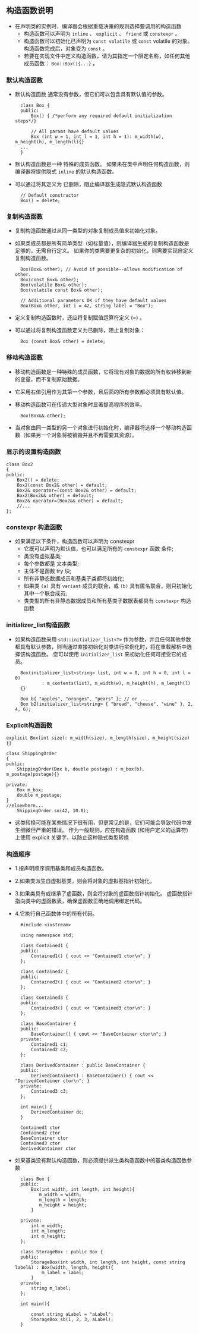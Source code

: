 ## 构造函数说明
- 在声明类的实例时，编译器会根据重载决策的规则选择要调用的构造函数
	- 构造函数可以声明为 `inline` 、 `explicit` 、 `friend` 或 `constexpr` 。
	- 构造函数可以初始化已声明为 `const volatile` 或 `const` volatile 的对象。 构造函数完成后，对象变为 `const` 。
	- 若要在实现文件中定义构造函数，请为其指定一个限定名称，如任何其他成员函数： `Box::Box(){...}` 。
### 默认构造函数
- 默认构造函数 通常没有参数，但它们可以包含具有默认值的参数。

		class Box {
		public:
		    Box() { /*perform any required default initialization steps*/}
		
		    // All params have default values
		    Box (int w = 1, int l = 1, int h = 1): m_width(w), m_height(h), m_length(l){}
		...
		}
- 默认构造函数是一种 特殊的成员函数。 如果未在类中声明任何构造函数，则编译器将提供隐式 `inline` 的默认构造函数。
- 可以通过将其定义为 已删除，阻止编译器生成隐式默认构造函数

		// Default constructor
		Box() = delete;
### 复制构造函数
- 复制构造函数通过从同一类型的对象复制成员值来初始化对象。 
- 如果类成员都是所有简单类型（如标量值），则编译器生成的复制构造函数是足够的，无需自行定义。 如果你的类需要更复杂的初始化，则需要实现自定义复制构造函数。

		Box(Box& other); // Avoid if possible--allows modification of other.
	    Box(const Box& other);
	    Box(volatile Box& other);
	    Box(volatile const Box& other);
	
	    // Additional parameters OK if they have default values
	    Box(Box& other, int i = 42, string label = "Box");
- 定义复制构造函数时，还应将复制赋值运算符定义 (=) 。
- 可以通过将复制构造函数定义为已删除，阻止复制对象：

		Box (const Box& other) = delete;
### 移动构造函数
- 移动构造函数是一种特殊的成员函数，它将现有对象的数据的所有权转移到新的变量，而不复制原始数据。 
- 它采用右值引用作为其第一个参数，且后面的所有参数都必须具有默认值。 
- 移动构造函数可在传递大型对象时显著提高程序的效率。

		Box(Box&& other);
- 当对象由同一类型的另一个对象进行初始化时，编译器将选择一个移动构造函数（如果另一个对象将被销毁并且不再需要其资源）。
### 显示的设置构造函数

	class Box2
	{
	public:
	    Box2() = delete;
	    Box2(const Box2& other) = default;
	    Box2& operator=(const Box2& other) = default;
	    Box2(Box2&& other) = default;
	    Box2& operator=(Box2&& other) = default;
	    //...
	};
### constexpr 构造函数
- 如果满足以下条件，构造函数可以声明为 constexpr
	- 它既可以声明为默认值，也可以满足所有的 `constexpr` 函数 条件;
	- 类没有虚拟基类;
	- 每个参数都是 文本类型;
	- 主体不是函数 try 块;
	- 所有非静态数据成员和基类子类都将初始化;
	- 如果类 `(a)` 具有 `variant` 成员的联合，或 `(b)` 具有匿名联合，则只初始化其中一个联合成员;
	- 类类型的所有非静态数据成员和所有基类子数据表都具有 `constexpr` 构造函数
### initializer_list构造函数
- 如果构造函数采用 `std::initializer_list<T>` 作为参数，并且任何其他参数都具有默认参数，则当通过直接初始化对类进行实例化时，将在重载解析中选择该构造函数。 您可以使用 `initializer_list` 来初始化任何可接受它的成员。

		Box(initializer_list<string> list, int w = 0, int h = 0, int l = 0)
		        : m_contents(list), m_width(w), m_height(h), m_length(l)
		{}
		
		Box b{ "apples", "oranges", "pears" }; // or ...
    	Box b2(initializer_list<string> { "bread", "cheese", "wine" }, 2, 4, 6);
### Explicit构造函数

	explicit Box(int size): m_width(size), m_length(size), m_height(size){}
	
	class ShippingOrder
	{
	public:
	    ShippingOrder(Box b, double postage) : m_box(b), m_postage(postage){}
	
	private:
	    Box m_box;
	    double m_postage;
	}
	//elsewhere...
	    ShippingOrder so(42, 10.8);
- 这类转换可能在某些情况下很有用，但更常见的是，它们可能会导致代码中发生细微但严重的错误。 作为一般规则，应在构造函数 (和用户定义的运算符) 上使用 explicit 关键字，以防止这种隐式类型转换
### 构造顺序
- 1.按声明顺序调用基类和成员构造函数。
- 2.如果类派生自虚拟基类，则会将对象的虚拟基指针初始化。
- 3.如果类具有或继承了虚函数，则会将对象的虚函数指针初始化。 虚函数指针指向类中的虚函数表，确保虚函数正确地调用绑定代码。
- 4.它执行自己函数体中的所有代码。

		#include <iostream>
		
		using namespace std;
		
		class Contained1 {
		public:
		    Contained1() { cout << "Contained1 ctor\n"; }
		};
		
		class Contained2 {
		public:
		    Contained2() { cout << "Contained2 ctor\n"; }
		};
		
		class Contained3 {
		public:
		    Contained3() { cout << "Contained3 ctor\n"; }
		};
		
		class BaseContainer {
		public:
		    BaseContainer() { cout << "BaseContainer ctor\n"; }
		private:
		    Contained1 c1;
		    Contained2 c2;
		};
		
		class DerivedContainer : public BaseContainer {
		public:
		    DerivedContainer() : BaseContainer() { cout << "DerivedContainer ctor\n"; }
		private:
		    Contained3 c3;
		};
		
		int main() {
		    DerivedContainer dc;
		}

		Contained1 ctor
		Contained2 ctor
		BaseContainer ctor
		Contained3 ctor
		DerivedContainer ctor
- 如果基类没有默认构造函数，则必须提供派生类构造函数中的基类构造函数参数

		class Box {
		public:
		    Box(int width, int length, int height){
		       m_width = width;
		       m_length = length;
		       m_height = height;
		    }
		
		private:
		    int m_width;
		    int m_length;
		    int m_height;
		};
		
		class StorageBox : public Box {
		public:
		    StorageBox(int width, int length, int height, const string label&) : Box(width, length, height){
		        m_label = label;
		    }
		private:
		    string m_label;
		};
		
		int main(){
		
		    const string aLabel = "aLabel";
		    StorageBox sb(1, 2, 3, aLabel);
		}